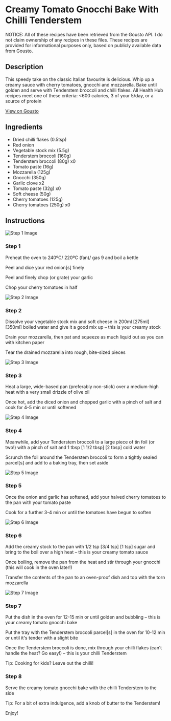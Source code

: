 # Creamy Tomato Gnocchi Bake With Chilli Tenderstem

NOTICE: All of these recipes have been retrieved from the Gousto API. I do not claim ownership of any recipes in these files. These recipes are provided for informational purposes only, based on publicly available data from Gousto.

## Description

This speedy take on the classic Italian favourite is delicious. Whip up a creamy sauce with cherry tomatoes, gnocchi and mozzarella. Bake until golden and serve with Tenderstem broccoli and chilli flakes. All Health Hub recipes meet one of these criteria: <600 calories, 3 of your 5/day, or a source of protein

[View on Gousto](https://www.gousto.co.uk/recipes/cookbook/creamy-tomato-gnocchi-bake-with-tenderstem-broccoli)

## Ingredients

- Dried chilli flakes (0.5tsp)
- Red onion
- Vegetable stock mix (5.5g)
- Tenderstem broccoli (160g)
- Tenderstem broccoli (80g) x0
- Tomato paste (16g)
- Mozzarella (125g)
- Gnocchi (350g)
- Garlic clove x2
- Tomato paste (32g) x0
- Soft cheese (50g)
- Cherry tomatoes (125g)
- Cherry tomatoes (250g) x0

## Instructions

![Step 1 Image](https://production-media.gousto.co.uk/cms/recipe-step-image/Step-1-copy-1688483316936-x200.jpg)

### Step 1

Preheat the oven to 240ºC/ 220ºC (fan)/ gas 9 and boil a kettle

Peel and dice your red onion[s] finely

Peel and finely chop (or grate) your garlic

Chop your cherry tomatoes in half

![Step 2 Image](https://production-media.gousto.co.uk/cms/recipe-step-image/Step-2-copy-1688483326021-x200.jpg)

### Step 2

Dissolve your vegetable stock mix and soft cheese in 200ml <span class="text-purple">[275ml] </span><span class="text-danger">[350ml] </span>boiled water and give it a good mix up – this is your creamy stock

Drain your mozzarella, then pat and squeeze as much liquid out as you can with kitchen paper

Tear the drained mozzarella into rough, bite-sized pieces

![Step 3 Image](https://production-media.gousto.co.uk/cms/recipe-step-image/Step-3-copy-1688483331555-x200.jpg)

### Step 3

Heat a large, wide-based pan (preferably non-stick) over a medium-high heat with a very small drizzle of olive oil

Once hot, add the diced onion and chopped garlic with a pinch of salt and cook for 4-5 min or until softened

![Step 4 Image](https://production-media.gousto.co.uk/cms/recipe-step-image/Step-4-copy-1688483336589-x200.jpg)

### Step 4

Meanwhile, add your Tenderstem broccoli to a large piece of tin foil (or two!) with a pinch of salt and 1 tbsp <span class="text-purple">[1 1/2 tbsp]</span><span class="text-danger"> [2 tbsp]</span> cold water

Scrunch the foil around the Tenderstem broccoli to form a tightly sealed parcel[s] and add to a baking tray, then set aside

![Step 5 Image](https://production-media.gousto.co.uk/cms/recipe-step-image/Step-5-copy-1688483341262-x200.jpg)

### Step 5

Once the onion and garlic has softened, add your halved cherry tomatoes to the pan with your tomato paste

Cook for a further 3-4 min or until the tomatoes have begun to soften

![Step 6 Image](https://production-media.gousto.co.uk/cms/recipe-step-image/Step-6-copy-1688483345790-x200.jpg)

### Step 6

Add the creamy stock to the pan with 1/2 tsp <span class="text-purple">[3/4 tsp]</span><span class="text-danger"> [1 tsp]</span> sugar and bring to the boil over a high heat – this is your creamy tomato sauce

Once boiling, remove the pan from the heat and stir through your gnocchi (this will cook in the oven later!)

Transfer the contents of the pan to an oven-proof dish and top with the torn mozzarella

![Step 7 Image](https://production-media.gousto.co.uk/cms/recipe-step-image/Step-7-copy-1688483350836-x200.jpg)

### Step 7

Put the dish in the oven for 12-15 min or until golden and bubbling – this is your creamy tomato gnocchi bake

Put the tray with the Tenderstem broccoli parcel[s] in the oven for 10-12 min or until it's tender with a slight bite

Once the Tenderstem broccoli is done, mix through your chilli flakes (can’t handle the heat? Go easy!) – this is your chilli Tenderstem

<span class="text-danger">Tip: Cooking for kids? Leave out the chilli!</span>

### Step 8

Serve the creamy tomato gnocchi bake with the chilli Tenderstem to the side

Tip: For a bit of extra indulgence, add a knob of butter to the Tenderstem!

Enjoy!

